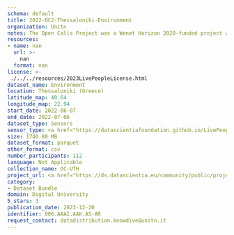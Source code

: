 ```yaml
---
schema: default
title: 2022-OC2-Thessaloniki-Environment
organization: Unitn
notes: The Open Calls Project was a Wenet Horizon 2020-funded project with the goal of developing a diversity-aware, machine-mediated paradigm for social interactions. It collected information on the diversity and social contribution activities of the students at the University of Thessaly (UTH) in Greece. The purpose of this research was to gather and study the diversity of students (in terms of subject and level of study, age, gender, personality traits, moral and social values, beliefs, and attitudes towards others and life) participating in social contribution activities. The i-Log application was used to collect sensor data and time diaries from participants over the course of the study. Two questionnaires were also administered to respondents to gather demographic, profiling data, and student career information.
resources:
- name: nan
  url: >-
    nan
  format: nan
license: >-
 ./../../resources/2023LivePeopleLicense.html
dataset_name: Environment
location: Thessaloniki (Greece)
latitude_map: 40.64
longitude_map: 22.94
start_date: 2022-06-07
end_date: 2022-07-06
dataset_type: Sensors
sensor_type: <a href="https://datascientiafoundation.github.io/LivePeople/datasets/2022-OC2-Thessaloniki-Pressure%20Event/">pressure</a>, <a href="https://datascientiafoundation.github.io/LivePeople/datasets/2022-OC2-Thessaloniki-Light%20Event/">light</a>
size: 1740.80 MB
dataset_format: parquet
other_format: csv
number_participants: 112
language: Not Applicable
collection_name: OC-UTH
project_url: <a href="https://ds.datascientia.eu/community/public/projects/1e465a20-1650-42f7-88d4-d7b1b8ed6bb6">https://ds.datascientia.eu/community/public/projects/1e465a20-1650-42f7-88d4-d7b1b8ed6bb6</a>
category:
- Dataset Bundle
domain: Digital University
5_stars: 3
publication_date: 2023-12-20
identifier: 006.AAAI.AAK.AS-AR
request_contact: datadistribution.knowdive@unitn.it
---
```



